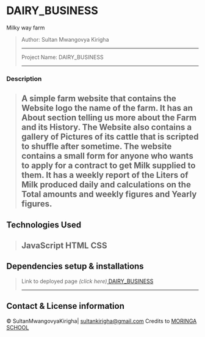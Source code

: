 # DAIRY_BUSINESS
Milky way farm

>Author: Sultan Mwangovya Kirigha
>
>------------------------------
>
>Project Name: DAIRY_BUSINESS
>
>----------------------------
>
### Description
>A simple farm website that contains the Website logo the name of the farm.
>It has an About section telling us more about the Farm and its History.
>The Website also contains a gallery of Pictures of its cattle that is scripted to shuffle after sometime.
>The website contains a small form for anyone who wants to apply for a contract to get Milk supplied to them.
>It has a weekly report of the Liters of Milk produced daily and calculations on the Total amounts and weekly figures and Yearly figures.
>---------------------------
## Technologies Used

>JavaScript
>HTML
>CSS
>------------------------------
## Dependencies setup & installations
>Link to deployed page _(click here)_<a href=https://sultanmwangoyakirigha.github.io/Dairy_Business/ title="Title">
DAIRY_BUSINESS</a>
>
>---------------------------
## Contact & License information
&copy; SultanMwangovyaKirigha| 
<a href="sultankirigha@gmail.com">sultankirigha@gmail.com</a>
Credits to <a href="http://moringaschool.com/" title="Title">MORINGA SCHOOL</a>
